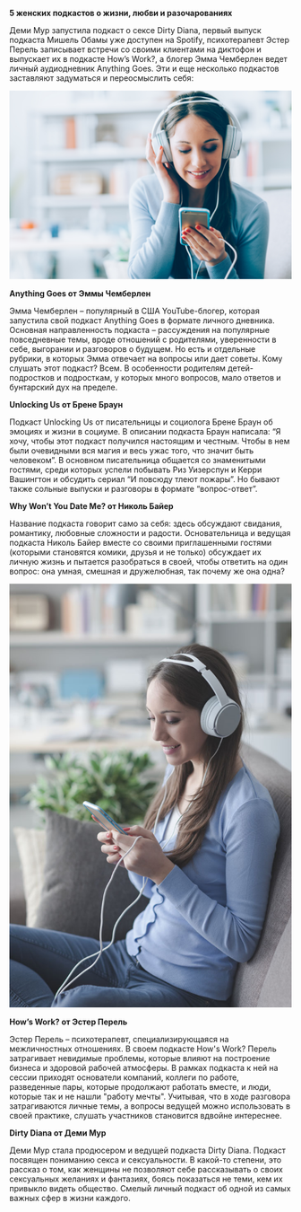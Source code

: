 **5 женских подкастов о жизни, любви и разочарованиях**

Деми Мур запустила подкаст о сексе Dirty Diana, первый выпуск подкаста Мишель Обамы уже доступен на Spotify, психотерапевт Эстер Перель записывает встречи со своими клиентами на диктофон и выпускает их в подкасте How’s Work?, а блогер Эмма Чемберлен ведет личный аудиодневник Anything Goes. Эти и еще несколько подкастов заставляют задуматься и переосмыслить себя:

![Image](podkast1.jpeg)

**Anything Goes от Эммы Чемберлен**

Эмма Чемберлен – популярный в США YouTube-блогер, которая запустила свой подкаст Anything Goes в формате личного дневника. Основная направленность подкаста – рассуждения на популярные повседневные темы, вроде отношений с родителями, уверенности в себе, выгорании и разговоров о будущем. Но есть и отдельные рубрики, в которых Эмма отвечает на вопросы или дает советы. Кому слушать этот подкаст? Всем. В особенности родителям детей-подростков и подросткам, у которых много вопросов, мало ответов и бунтарский дух на пределе.

**Unlocking Us от Брене Браун**

Подкаст Unlocking Us от писательницы и социолога Брене Браун об эмоциях и жизни в социуме. В описании подкаста Браун написала: “Я хочу, чтобы этот подкаст получился настоящим и честным. Чтобы в нем были очевидными вся магия и весь ужас того, что значит быть человеком”. В основном писательница общается со знаменитыми гостями, среди которых успели побывать Риз Уизерспун и Керри Вашингтон и обсудить сериал “И повсюду тлеют пожары”. Но бывают также сольные выпуски и разговоры в формате “вопрос-ответ”.

**Why Won’t You Date Me? от Николь Байер**

Название подкаста говорит само за себя: здесь обсуждают свидания, романтику, любовные сложности и радости. Основательница и ведущая подкаста Николь Байер вместе со своими приглашенными гостями (которыми становятся комики, друзья и не только) обсуждает их личную жизнь и пытается разобраться в своей, чтобы ответить на один вопрос: она умная, смешная и дружелюбная, так почему же она одна?

![Image](podkast2.jpg)

**How’s Work? от Эстер Перель**

Эстер Перель – психотерапевт, специализирующаяся на межличностных отношениях. В своем подкасте How's Work? Перель затрагивает невидимые проблемы, которые влияют на построение бизнеса и здоровой рабочей атмосферы. В рамках подкаста к ней на сессии приходят основатели компаний, коллеги по работе, разведенные пары, которые продолжают работать вместе, и люди, которые так и не нашли "работу мечты". Учитывая, что в ходе разговора затрагиваются личные темы, а вопросы ведущей можно использовать в своей практике, слушать участников становится вдвойне интереснее.

**Dirty Diana от Деми Мур**

Деми Мур стала продюсером и ведущей подкаста Dirty Diana. Подкаст посвящен пониманию секса и сексуальности. В какой-то степени, это рассказ о том, как женщины не позволяют себе рассказывать о своих сексуальных желаниях и фантазиях, боясь показаться не теми, кем их привыкло видеть общество. Смелый личный подкаст об одной из самых важных сфер в жизни каждого. 
